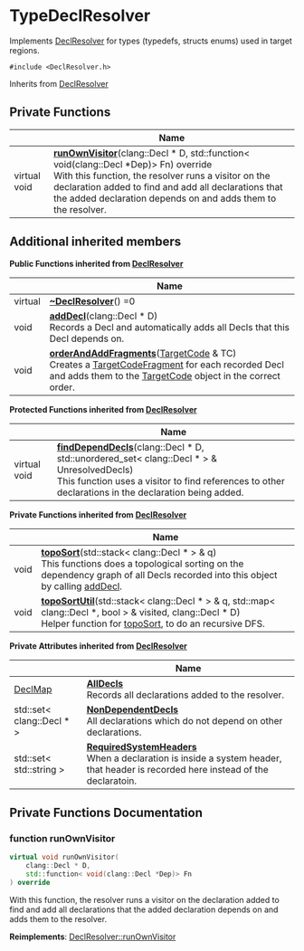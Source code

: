 # TypeDeclResolver



Implements [DeclResolver]() for types (typedefs, structs enums) used in target regions.


`#include <DeclResolver.h>`

Inherits from [DeclResolver](../Classes/classDeclResolver.md)

## Private Functions

|                | Name           |
| -------------- | -------------- |
| virtual void | **[runOwnVisitor](../Classes/classTypeDeclResolver.md#function-runownvisitor)**(clang::Decl * D, std::function< void(clang::Decl *Dep)> Fn) override<br>With this function, the resolver runs a visitor on the declaration added to find and add all declarations that the added declaration depends on and adds them to the resolver.  |

## Additional inherited members

**Public Functions inherited from [DeclResolver](../Classes/classDeclResolver.md)**

|                | Name           |
| -------------- | -------------- |
| virtual | **[~DeclResolver](../Classes/classDeclResolver.md#function-~declresolver)**() =0 |
| void | **[addDecl](../Classes/classDeclResolver.md#function-adddecl)**(clang::Decl * D)<br>Records a Decl and automatically adds all Decls that this Decl depends on.  |
| void | **[orderAndAddFragments](../Classes/classDeclResolver.md#function-orderandaddfragments)**([TargetCode](../Classes/classTargetCode.md) & TC)<br>Creates a [TargetCodeFragment](../Classes/classTargetCodeFragment.md) for each recorded Decl and adds them to the [TargetCode](../Classes/classTargetCode.md) object in the correct order.  |

**Protected Functions inherited from [DeclResolver](../Classes/classDeclResolver.md)**

|                | Name           |
| -------------- | -------------- |
| virtual void | **[findDependDecls](../Classes/classDeclResolver.md#function-finddependdecls)**(clang::Decl * D, std::unordered_set< clang::Decl * > & UnresolvedDecls)<br>This function uses a visitor to find references to other declarations in the declaration being added.  |

**Private Functions inherited from [DeclResolver](../Classes/classDeclResolver.md)**

|                | Name           |
| -------------- | -------------- |
| void | **[topoSort](../Classes/classDeclResolver.md#function-toposort)**(std::stack< clang::Decl * > & q)<br>This functions does a topological sorting on the dependency graph of all Decls recorded into this object by calling [addDecl](../Classes/classDeclResolver.md#function-adddecl).  |
| void | **[topoSortUtil](../Classes/classDeclResolver.md#function-toposortutil)**(std::stack< clang::Decl * > & q, std::map< clang::Decl *, bool > & visited, clang::Decl * D)<br>Helper function for [topoSort](../Classes/classDeclResolver.md#function-toposort), to do an recursive DFS.  |

**Private Attributes inherited from [DeclResolver](../Classes/classDeclResolver.md)**

|                | Name           |
| -------------- | -------------- |
| [DeclMap](../Files/DeclResolver_8h.md#using-declmap) | **[AllDecls](../Classes/classDeclResolver.md#variable-alldecls)** <br>Records all declarations added to the resolver.  |
| std::set< clang::Decl * > | **[NonDependentDecls](../Classes/classDeclResolver.md#variable-nondependentdecls)** <br>All declarations which do not depend on other declarations.  |
| std::set< std::string > | **[RequiredSystemHeaders](../Classes/classDeclResolver.md#variable-requiredsystemheaders)** <br>When a declaration is inside a system header, that header is recorded here instead of the declaratoin.  |


## Private Functions Documentation

### function runOwnVisitor

```cpp linenums="1"
virtual void runOwnVisitor(
    clang::Decl * D,
    std::function< void(clang::Decl *Dep)> Fn
) override
```

With this function, the resolver runs a visitor on the declaration added to find and add all declarations that the added declaration depends on and adds them to the resolver.

**Reimplements**: [DeclResolver::runOwnVisitor](../Classes/classDeclResolver.md#function-runownvisitor)



